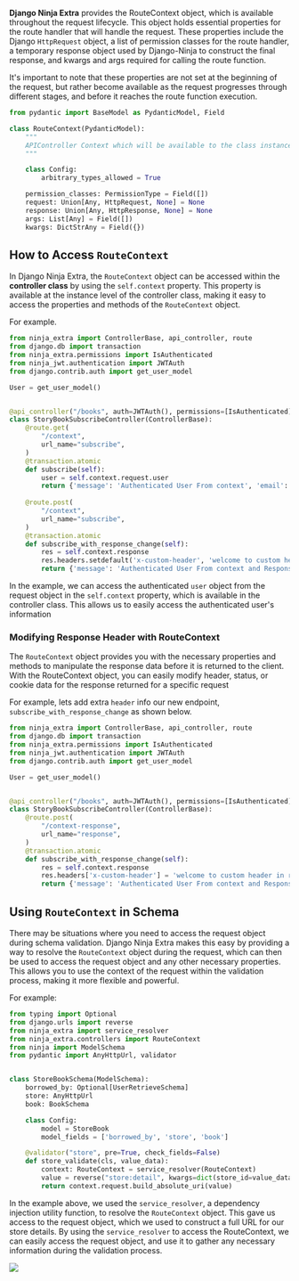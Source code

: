 **Django Ninja Extra** provides the RouteContext object, which is available throughout the request lifecycle. 
This object holds essential properties for the route handler that will handle the request. 
These properties include the Django `HttpRequest` object, a list of permission classes for the route handler, 
a temporary response object used by Django-Ninja to construct the final response, 
and kwargs and args required for calling the route function. 

It's important to note that these properties are not set at the beginning of the request, 
but rather become available as the request progresses through different stages, 
and before it reaches the route function execution.


```python
from pydantic import BaseModel as PydanticModel, Field

class RouteContext(PydanticModel):
    """
    APIController Context which will be available to the class instance when handling request
    """

    class Config:
        arbitrary_types_allowed = True

    permission_classes: PermissionType = Field([])
    request: Union[Any, HttpRequest, None] = None
    response: Union[Any, HttpResponse, None] = None
    args: List[Any] = Field([])
    kwargs: DictStrAny = Field({})
```

## How to Access `RouteContext`

In Django Ninja Extra, the `RouteContext` object can be accessed within the **controller class** by using the `self.context` property. 
This property is available at the instance level of the controller class, making it easy to access the properties and methods of the `RouteContext` object.

For example.
```python
from ninja_extra import ControllerBase, api_controller, route
from django.db import transaction
from ninja_extra.permissions import IsAuthenticated
from ninja_jwt.authentication import JWTAuth
from django.contrib.auth import get_user_model

User = get_user_model()


@api_controller("/books", auth=JWTAuth(), permissions=[IsAuthenticated])
class StoryBookSubscribeController(ControllerBase):
    @route.get(
        "/context",
        url_name="subscribe",
    )
    @transaction.atomic
    def subscribe(self):
        user = self.context.request.user
        return {'message': 'Authenticated User From context', 'email': user.email}
    
    @route.post(
        "/context",
        url_name="subscribe",
    )
    @transaction.atomic
    def subscribe_with_response_change(self):
        res = self.context.response
        res.headers.setdefault('x-custom-header', 'welcome to custom header in response')
        return {'message': 'Authenticated User From context and Response header modified', 'email': self.context.request.user.email}

```

In the example, we can access the authenticated `user` object from the request object in the `self.context` property, which is available in the controller class. 
This allows us to easily access the authenticated user's information

### Modifying Response Header with RouteContext

The `RouteContext` object provides you with the necessary properties and methods to manipulate the response data before it is returned to the client.
With the RouteContext object, you can easily modify header, status, or cookie data for the response returned for a specific request

For example, lets add extra `header` info our new endpoint, `subscribe_with_response_change` as shown below.
```python
from ninja_extra import ControllerBase, api_controller, route
from django.db import transaction
from ninja_extra.permissions import IsAuthenticated
from ninja_jwt.authentication import JWTAuth
from django.contrib.auth import get_user_model

User = get_user_model()


@api_controller("/books", auth=JWTAuth(), permissions=[IsAuthenticated])
class StoryBookSubscribeController(ControllerBase):
    @route.post(
        "/context-response",
        url_name="response",
    )
    @transaction.atomic
    def subscribe_with_response_change(self):
        res = self.context.response
        res.headers['x-custom-header'] = 'welcome to custom header in response'
        return {'message': 'Authenticated User From context and Response header modified', 'email': self.context.request.user.email}

```

## Using `RouteContext` in Schema

There may be situations where you need to access the request object during schema validation. 
Django Ninja Extra makes this easy by providing a way to resolve the `RouteContext` object during the request, 
which can then be used to access the request object and any other necessary properties. 
This allows you to use the context of the request within the validation process, making it more flexible and powerful.

For example:

```python
from typing import Optional
from django.urls import reverse
from ninja_extra import service_resolver
from ninja_extra.controllers import RouteContext
from ninja import ModelSchema
from pydantic import AnyHttpUrl, validator


class StoreBookSchema(ModelSchema):
    borrowed_by: Optional[UserRetrieveSchema]
    store: AnyHttpUrl
    book: BookSchema

    class Config:
        model = StoreBook
        model_fields = ['borrowed_by', 'store', 'book']

    @validator("store", pre=True, check_fields=False)
    def store_validate(cls, value_data):
        context: RouteContext = service_resolver(RouteContext)
        value = reverse("store:detail", kwargs=dict(store_id=value_data.id))
        return context.request.build_absolute_uri(value)
```

In the example above, we used the `service_resolver`, a dependency injection utility function, to resolve the `RouteContext` object. 
This gave us access to the request object, which we used to construct a full URL for our store details. 
By using the `service_resolver` to access the RouteContext, we can easily access the request object, 
and use it to gather any necessary information during the validation process.

<img style="object-fit: cover; object-position: 50% 50%;" loading="lazy" fetchpriority="auto" aria-hidden="true" draggable="false" src="https://picsum.photos/825/47.jpg">
